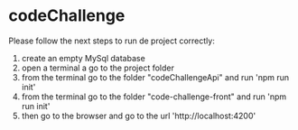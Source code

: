 # codeChallenge

Please follow the next steps to run de project correctly:


1. create an empty MySql database
2. open a terminal a go to the project folder
3. from the terminal go to the folder "codeChallengeApi" and run 'npm run init'
4. from the terminal go to the folder "code-challenge-front" and run 'npm run init'
5. then go to the browser and go to the url 'http://localhost:4200'
